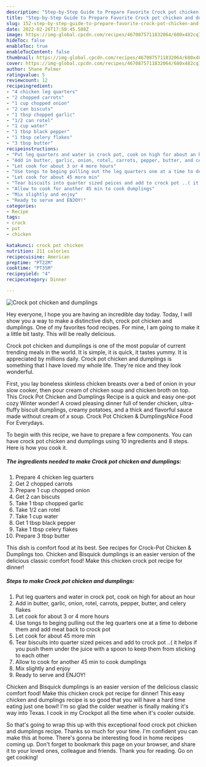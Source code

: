 ```yaml
---
description: "Step-by-Step Guide to Prepare Favorite Crock pot chicken and dumplings"
title: "Step-by-Step Guide to Prepare Favorite Crock pot chicken and dumplings"
slug: 152-step-by-step-guide-to-prepare-favorite-crock-pot-chicken-and-dumplings
date: 2022-02-26T17:50:45.508Z
image: https://img-global.cpcdn.com/recipes/4670875711832064/680x482cq70/crock-pot-chicken-and-dumplings-recipe-main-photo.jpg
hideToc: false
enableToc: true
enableTocContent: false
thumbnail: https://img-global.cpcdn.com/recipes/4670875711832064/680x482cq70/crock-pot-chicken-and-dumplings-recipe-main-photo.jpg
cover: https://img-global.cpcdn.com/recipes/4670875711832064/680x482cq70/crock-pot-chicken-and-dumplings-recipe-main-photo.jpg
author: Shane Palmer
ratingvalue: 5
reviewcount: 12
recipeingredient:
- "4 chicken leg quarters"
- "2 chopped carrots"
- "1 cup chopped onion"
- "2 can biscuts"
- "1 tbsp chopped garlic"
- "1/2 can rotel"
- "1 cup water"
- "1 tbsp black pepper"
- "1 tbsp celery flakes"
- "3 tbsp butter"
recipeinstructions:
- "Put leg quarters and water in crock pot, cook on high for about an hour"
- "Add in butter, garlic, onion, rotel, carrots, pepper, butter, and celery flakes"
- "Let cook for about 3 or 4 more hours"
- "Use tongs to beging pulling out the leg quarters one at a time to debone them and add meat back to crock pot"
- "Let cook for about 45 more min"
- "Tear biscuits into quarter sized peices and add to crock pot ..( it helps if you push them under the juice with a spoon to keep them from sticking to each other"
- "Allow to cook for another 45 min to cook dumplings"
- "Mix slightly and enjoy"
- "Ready to serve and ENJOY!"
categories:
- Recipe
tags:
- crock
- pot
- chicken

katakunci: crock pot chicken 
nutrition: 211 calories
recipecuisine: American
preptime: "PT22M"
cooktime: "PT35M"
recipeyield: "4"
recipecategory: Dinner

---
```



![Crock pot chicken and dumplings](https://img-global.cpcdn.com/recipes/4670875711832064/680x482cq70/crock-pot-chicken-and-dumplings-recipe-main-photo.jpg)

Hey everyone, I hope you are having an incredible day today. Today, I will show you a way to make a distinctive dish, crock pot chicken and dumplings. One of my favorites food recipes. For mine, I am going to make it a little bit tasty. This will be really delicious.

Crock pot chicken and dumplings is one of the most popular of current trending meals in the world. It is simple, it is quick, it tastes yummy. It is appreciated by millions daily. Crock pot chicken and dumplings is something that I have loved my whole life. They're nice and they look wonderful.

First, you lay boneless skinless chicken breasts over a bed of onion in your slow cooker, then pour cream of chicken soup and chicken broth on top. This Crock Pot Chicken and Dumplings Recipe is a quick and easy one-pot cozy Winter wonder! A crowd pleasing dinner full of tender chicken, ultra-fluffy biscuit dumplings, creamy potatoes, and a thick and flavorful sauce made without cream of *x* soup. Crock Pot Chicken & DumplingsNice Food For Everydays.


To begin with this recipe, we have to prepare a few components. You can have crock pot chicken and dumplings using 10 ingredients and 8 steps. Here is how you cook it.

<!--inarticleads1-->

##### The ingredients needed to make Crock pot chicken and dumplings:

1. Prepare 4 chicken leg quarters
1. Get 2 chopped carrots
1. Prepare 1 cup chopped onion
1. Get 2 can biscuts
1. Take 1 tbsp chopped garlic
1. Take 1/2 can rotel
1. Take 1 cup water
1. Get 1 tbsp black pepper
1. Take 1 tbsp celery flakes
1. Prepare 3 tbsp butter


This dish is comfort food at its best. See recipes for Crock-Pot Chicken & Dumplings too. Chicken and Bisquick dumplings is an easier version of the delicious classic comfort food! Make this chicken crock pot recipe for dinner! 

<!--inarticleads2-->

##### Steps to make Crock pot chicken and dumplings:

1. Put leg quarters and water in crock pot, cook on high for about an hour
1. Add in butter, garlic, onion, rotel, carrots, pepper, butter, and celery flakes
1. Let cook for about 3 or 4 more hours
1. Use tongs to beging pulling out the leg quarters one at a time to debone them and add meat back to crock pot
1. Let cook for about 45 more min
1. Tear biscuits into quarter sized peices and add to crock pot ..( it helps if you push them under the juice with a spoon to keep them from sticking to each other
1. Allow to cook for another 45 min to cook dumplings
1. Mix slightly and enjoy
1. Ready to serve and ENJOY!

Chicken and Bisquick dumplings is an easier version of the delicious classic comfort food! Make this chicken crock pot recipe for dinner! This easy chicken and dumplings recipe is so good that you will have a hard time eating just one bowl! I&#39;m so glad the colder weather is finally making it&#39;s way into Texas. I cook in my Crockpot all the time when it&#39;s cooler outside. 

So that's going to wrap this up with this exceptional food crock pot chicken and dumplings recipe. Thanks so much for your time. I'm confident you can make this at home. There's gonna be interesting food in home recipes coming up. Don't forget to bookmark this page on your browser, and share it to your loved ones, colleague and friends. Thank you for reading. Go on get cooking!
